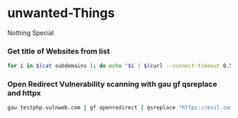# unwanted-Things
Nothing Special

### Get title of Websites from list 

```bash
for i in $(cat subdomains ); do echo "$i | $(curl --connect-timeout 0.5 $i -so - | grep -iPo '(?<=<title>)(.*)(?=</title>)')"; done
```
### Open Redirect Vulnerability scanning with gau gf qsreplace and httpx 

```bash
gau testphp.vulnweb.com | gf openredirect | qsreplace "https://evil.com" | httpx -silent -status-code -location
```
